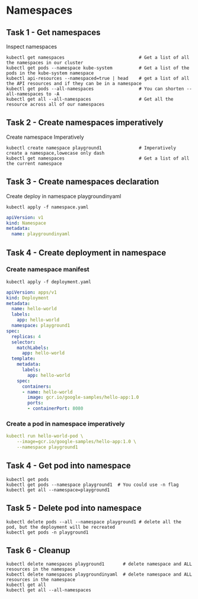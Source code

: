 # Namespaces

## Task 1 - Get namespaces

Inspect namespaces

```
kubectl get namespaces                            # Get a list of all the namespaces in our cluster
kubectl get pods --namespace kube-system          # Get a list of the pods in the kube-system namespace
kubectl api-resources --namespaced=true | head    # get a list of all the API resources and if they can be in a namespace
kubectl get pods --all-namespaces                 # You can shorten --all-namespaces to -A
kubectl get all --all-namespaces                  # Get all the resource across all of our namespaces
```

## Task 2 - Create namespaces imperatively 

Create namespace Imperatively 

```
kubectl create namespace playground1              # Imperatively create a namespace,lowecase only dash
kubectl get namespaces                            # Get a list of all the current namespace
```

## Task 3 - Create namespaces declaration

Create deploy in namespace playgroundinyaml

```
kubectl apply -f namespace.yaml
```

```yaml
apiVersion: v1
kind: Namespace
metadata:
  name: playgroundinyaml
```

## Task 4 - Create deployment in namespace

### Create namespace manifest

```
kubectl apply -f deployment.yaml
```

```yaml
apiVersion: apps/v1
kind: Deployment
metadata:
  name: hello-world
  labels:
    app: hello-world
  namespace: playground1
spec:
  replicas: 4
  selector:
    matchLabels:
      app: hello-world
  template:
    metadata:
      labels:
        app: hello-world
    spec:
      containers:
      - name: hello-world
        image: gcr.io/google-samples/hello-app:1.0
        ports:
        - containerPort: 8080
```

### Create a pod in namespace imperatively

```yaml
kubectl run hello-world-pod \
    --image=gcr.io/google-samples/hello-app:1.0 \
    --namespace playground1
```

## Task 4 - Get pod into namespace

```
kubectl get pods
kubectl get pods --namespace playground1  # You could use -n flag
kubectl get all --namespace=playground1
```

## Task 5 - Delete pod into namespace

```
kubectl delete pods --all --namespace playground1 # delete all the pod, but the deployment will be recreated
kubectl get pods -n playground1
```

## Task 6 - Cleanup

```
kubectl delete namespaces playground1       # delete namespace and ALL resources in the namespace
kubectl delete namespaces playgroundinyaml  # delete namespace and ALL resources in the namespace
kubectl get all
kubectl get all --all-namespaces
```

